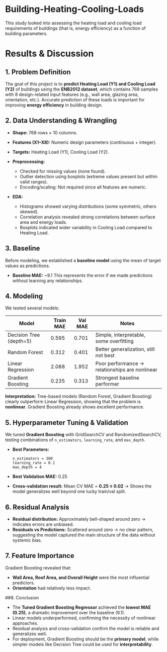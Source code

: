 # Building-Heating-Cooling-Loads
This study looked into assessing the heating load and cooling load requirements of buildings (that is, energy efficiency) as a function of building parameters.




# **Results & Discussion**

## 1. Problem Definition

The goal of this project is to **predict Heating Load (Y1) and Cooling Load (Y2)** of buildings using the **ENB2012 dataset**, which contains 768 samples with 8 design-related input features (e.g., wall area, glazing area, orientation, etc.). Accurate prediction of these loads is important for improving **energy efficiency** in building design.



## 2. Data Understanding & Wrangling

* **Shape:** 768 rows × 10 columns.
* **Features (X1–X8):** Numeric design parameters (continuous + integer).
* **Targets:** Heating Load (Y1), Cooling Load (Y2).
* **Preprocessing:**

  * Checked for missing values (none found).
  * Outlier detection using boxplots (extreme values present but within valid ranges).
  * Encoding/scaling: Not required since all features are numeric.
* **EDA:**

  * Histograms showed varying distributions (some symmetric, others skewed).
  * Correlation analysis revealed strong correlations between surface area and energy loads.
  * Boxplots indicated wider variability in Cooling Load compared to Heating Load.



## 3. Baseline

Before modeling, we established a **baseline model** using the mean of target values as predictions.

* **Baseline MAE:** \~9.1
  This represents the error if we made predictions without learning any relationships.



## 4. Modeling

We tested several models:

| Model                   | Train MAE | Val MAE | Notes                                          |
| ----------------------- | --------- | ------- | ---------------------------------------------- |
| Decision Tree (depth=5) | 0.595     | 0.701   | Simple, interpretable, some overfitting        |
| Random Forest           | 0.312     | 0.401   | Better generalization, still not best          |
| Linear Regression       | 2.088     | 1.952   | Poor performance → relationships are nonlinear |
| Gradient Boosting       | 0.235     | 0.313   | Strongest baseline performer                   |

**Interpretation:**
Tree-based models (Random Forest, Gradient Boosting) clearly outperform Linear Regression, showing that the problem is **nonlinear**. Gradient Boosting already shows excellent performance.



## 5. Hyperparameter Tuning & Validation

We tuned **Gradient Boosting** with GridSearchCV and RandomizedSearchCV, testing combinations of `n_estimators`, `learning_rate`, and `max_depth`.

* **Best Parameters:**

  ```
  n_estimators = 300  
  learning_rate = 0.1  
  max_depth = 4  
  ```

* **Best Validation MAE:** 0.25

* **Cross-validation result:** Mean CV MAE = **0.25 ± 0.02**
  → Shows the model generalizes well beyond one lucky train/val split.



## 6. Residual Analysis

* **Residual distribution:** Approximately bell-shaped around zero → indicates errors are unbiased.
* **Residuals vs Predictions:** Scattered around zero → no clear pattern, suggesting the model captured the main structure of the data without systemic bias.



## 7. Feature Importance

Gradient Boosting revealed that:

* **Wall Area, Roof Area, and Overall Height** were the most influential predictors.
* **Orientation** had relatively less impact.



 ##8. Conclusion

* The **Tuned Gradient Boosting Regressor** achieved the **lowest MAE (0.25)**, a dramatic improvement over the baseline (9.1).
* Linear models underperformed, confirming the necessity of nonlinear approaches.
* Residual analysis and cross-validation confirm the model is reliable and generalizes well.
* For deployment, Gradient Boosting should be the **primary model**, while simpler models like Decision Tree could be used for **interpretability**.

